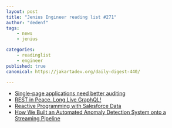 ```yaml
---
layout: post
title: "Jenius Engineer reading list #271"
author: "dedenf"
tags:
    - news
    - jenius

categories:
    - readinglist
    - engineer
published: true
canonical: https://jakartadev.org/daily-digest-440/

---
```


- [Single-page applications need better auditing](https://blog.sqreen.com/single-page-application-auditing/)
- [REST in Peace. Long Live GraphQL!](https://blog.risingstack.com/rest-in-peace-long-live-graphql/)
- [Reactive Programming with Salesforce Data](https://blog.heroku.com/reactive-programming-salesforce-data)
- [How We Built an Automated Anomaly Detection System onto a Streaming Pipeline](https://engineering.salesforce.com/how-we-built-an-automated-anomaly-detection-system-onto-a-streaming-pipeline-84ecfd6420e0)
